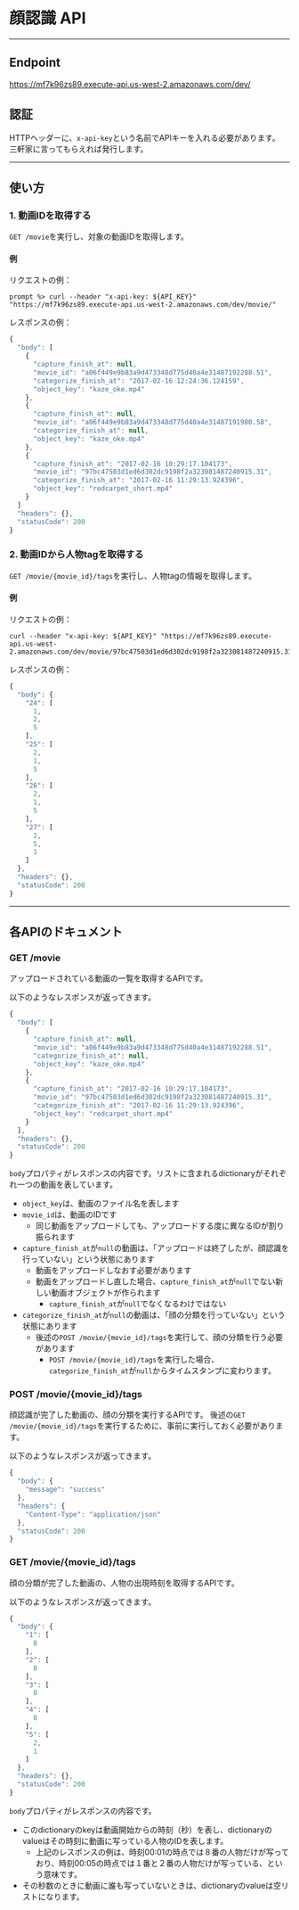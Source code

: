 # 顔認識 API
<hr />

## Endpoint

https://mf7k96zs89.execute-api.us-west-2.amazonaws.com/dev/

## 認証

HTTPヘッダーに、`x-api-key`という名前でAPIキーを入れる必要があります。
三軒家に言ってもらえれば発行します。

<hr />

## 使い方
### 1. 動画IDを取得する

`GET /movie`を実行し、対象の動画IDを取得します。

#### 例

リクエストの例：
```shell
prompt %> curl --header "x-api-key: ${API_KEY}" "https://mf7k96zs89.execute-api.us-west-2.amazonaws.com/dev/movie/"
```

レスポンスの例：
```javascript
{
  "body": [
    {
      "capture_finish_at": null,
      "movie_id": "a06f449e9b83a9d473348d775d40a4e31487192288.51",
      "categorize_finish_at": "2017-02-16 12:24:36.124159",
      "object_key": "kaze_oke.mp4"
    },
    {
      "capture_finish_at": null,
      "movie_id": "a06f449e9b83a9d473348d775d40a4e31487191980.58",
      "categorize_finish_at": null,
      "object_key": "kaze_oke.mp4"
    },
    {
      "capture_finish_at": "2017-02-16 10:29:17.104173",
      "movie_id": "97bc47503d1ed6d302dc9198f2a323081487240915.31",
      "categorize_finish_at": "2017-02-16 11:29:13.924396",
      "object_key": "redcarpet_short.mp4"
    }
  ]
  "headers": {},
  "statusCode": 200
}
```

### 2. 動画IDから人物tagを取得する

`GET /movie/{movie_id}/tags`を実行し、人物tagの情報を取得します。

#### 例

リクエストの例：
```shell
curl --header "x-api-key: ${API_KEY}" "https://mf7k96zs89.execute-api.us-west-2.amazonaws.com/dev/movie/97bc47503d1ed6d302dc9198f2a323081487240915.31/tags"
```

レスポンスの例：
```javascript
{
  "body": {
    "24": [
      1,
      2,
      5
    ],
    "25": [
      2,
      1,
      5
    ],
    "26": [
      2,
      1,
      5
    ],
    "27": [
      2,
      5,
      1
    ]
  },
  "headers": {},
  "statusCode": 200
}
```


<hr />

## 各APIのドキュメント

### GET /movie

アップロードされている動画の一覧を取得するAPIです。

以下のようなレスポンスが返ってきます。

```javascript
{
  "body": [
    {
      "capture_finish_at": null,
      "movie_id": "a06f449e9b83a9d473348d775d40a4e31487192288.51",
      "categorize_finish_at": null,
      "object_key": "kaze_oke.mp4"
    },
    {
      "capture_finish_at": "2017-02-16 10:29:17.104173",
      "movie_id": "97bc47503d1ed6d302dc9198f2a323081487240915.31",
      "categorize_finish_at": "2017-02-16 11:29:13.924396",
      "object_key": "redcarpet_short.mp4"
    }
  ],
  "headers": {},
  "statusCode": 200
}
```

`body`プロパティがレスポンスの内容です。リストに含まれるdictionaryがそれぞれ一つの動画を表しています。

- `object_key`は、動画のファイル名を表します
- `movie_id`は、動画のIDです
    - 同じ動画をアップロードしても、アップロードする度に異なるIDが割り振られます
- `capture_finish_at`が`null`の動画は、「アップロードは終了したが、顔認識を行っていない」という状態にあります
    - 動画をアップロードしなおす必要があります
    - 動画をアップロードし直した場合、`capture_finish_at`が`null`でない新しい動画オブジェクトが作られます
        - `capture_finish_at`が`null`でなくなるわけではない
- `categorize_finish_at`が`null`の動画は、「顔の分類を行っていない」という状態にあります
    - 後述の`POST /movie/{movie_id}/tags`を実行して、顔の分類を行う必要があります
        - `POST /movie/{movie_id}/tags`を実行した場合、`categorize_finish_at`が`null`からタイムスタンプに変わります。

### POST /movie/{movie\_id}/tags

顔認識が完了した動画の、顔の分類を実行するAPIです。
後述の`GET /movie/{movie_id}/tags`を実行するために、事前に実行しておく必要があります。

以下のようなレスポンスが返ってきます。

```javascript
{
  "body": {
    "message": "success"
  },
  "headers": {
    "Content-Type": "application/json"
  },
  "statusCode": 200
}
```

### GET /movie/{movie\_id}/tags

顔の分類が完了した動画の、人物の出現時刻を取得するAPIです。

以下のようなレスポンスが返ってきます。

```javascript
{
  "body": {
    "1": [
      8
    ],
    "2": [
      8
    ],
    "3": [
      8
    ],
    "4": [
      8
    ],
    "5": [
      2,
      1
    ]
  },
  "headers": {},
  "statusCode": 200
}
```

`body`プロパティがレスポンスの内容です。

- このdictionaryのkeyは動画開始からの時刻（秒）を表し、dictionaryのvalueはその時刻に動画に写っている人物のIDを表します。
    - 上記のレスポンスの例は、時刻00:01の時点では８番の人物だけが写っており、時刻00:05の時点では１番と２番の人物だけが写っている、という意味です。
- その秒数のときに動画に誰も写っていないときは、dictionaryのvalueは空リストになります。
